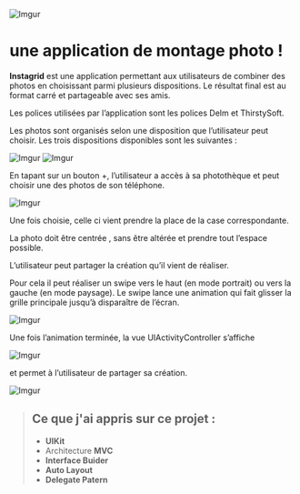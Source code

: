 ![Imgur](https://i.imgur.com/hiAwTvY.png)

# une application de montage photo !


**Instagrid**  est une application permettant aux utilisateurs de combiner des photos en choisissant parmi plusieurs dispositions.
Le résultat final est au format carré et partageable avec ses amis. 


Les polices utilisées par l’application sont les polices Delm et ThirstySoft. 


Les photos sont organisés selon une disposition que l’utilisateur peut choisir.
Les trois dispositions disponibles sont les suivantes :

![Imgur](https://i.imgur.com/L7PLf1t.png)
![Imgur](https://i.imgur.com/DPZpD3L.png)

En tapant sur un bouton +, l’utilisateur a accès à sa photothèque 
et peut choisir une des photos de son téléphone. 

![Imgur](https://i.imgur.com/czRzsUM.png)

Une fois choisie, celle ci vient prendre 
la place de la case correspondante. 

La photo doit être centrée , sans être altérée et prendre tout l’espace possible. 

L’utilisateur peut partager la création qu’il vient de réaliser. 

Pour cela il peut réaliser un swipe vers le haut (en mode portrait) ou vers la gauche (en mode paysage).
Le swipe lance une animation qui fait glisser la grille principale  jusqu’à disparaître de l’écran. 

![Imgur](https://i.imgur.com/EAOPAct.png)

Une fois l’animation terminée, 
la vue UIActivityController s’affiche

![Imgur](https://i.imgur.com/9zUPF2S.png)

et permet à l’utilisateur de partager sa création.

![Imgur](https://i.imgur.com/ufcxR9Q.png)

> ## Ce que j'ai appris sur ce projet :
>
> - **UIKit**
> - Architecture **MVC**
> - **Interface Buider**
> - **Auto Layout**
> - **Delegate Patern**
